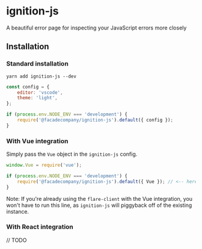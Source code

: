 # ignition-js

A beautiful error page for inspecting your JavaScript errors more closely

## Installation

### Standard installation

`yarn add ignition-js --dev`

```js
const config = {
    editor: 'vscode',
    theme: 'light',
};

if (process.env.NODE_ENV === 'development') {
    require('@facadecompany/ignition-js').default({ config });
}
```

### With Vue integration

Simply pass the `Vue` object in the `ignition-js` config.

```js
window.Vue = require('vue');

if (process.env.NODE_ENV === 'development') {
    require('@facadecompany/ignition-js').default({ Vue }); // <-- here
}
```

Note: If you're already using the `flare-client` with the Vue integration, you won't have to run this line, as `ignition-js` will piggyback off of the existing instance.

### With React integration

// TODO
